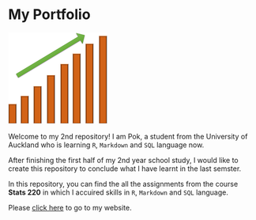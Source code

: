 # My Portfolio

![chart](./docs/images/chart.png)

Welcome to my 2nd repository! I am Pok, a student from the University of Auckland who is learning `R`, `Markdown` and `SQL` language now.

After finishing the first half of my 2nd year school study, I would like to create this repository to conclude what I have learnt in the last semster.

In this repository, you can find the all the assignments from the course **Stats 220** in which I accuired skills in `R`, `Markdown` and `SQL` language.

Please [click here](https://220pmc.github.io/portfolio/) to go to my website.
